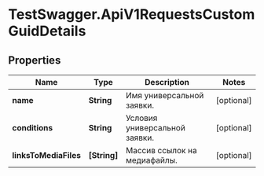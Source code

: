 # TestSwagger.ApiV1RequestsCustomGuidDetails

## Properties

Name | Type | Description | Notes
------------ | ------------- | ------------- | -------------
**name** | **String** | Имя универсальной заявки. | [optional] 
**conditions** | **String** | Условия универсальной заявки. | [optional] 
**linksToMediaFiles** | **[String]** | Массив ссылок на медиафайлы. | [optional] 


